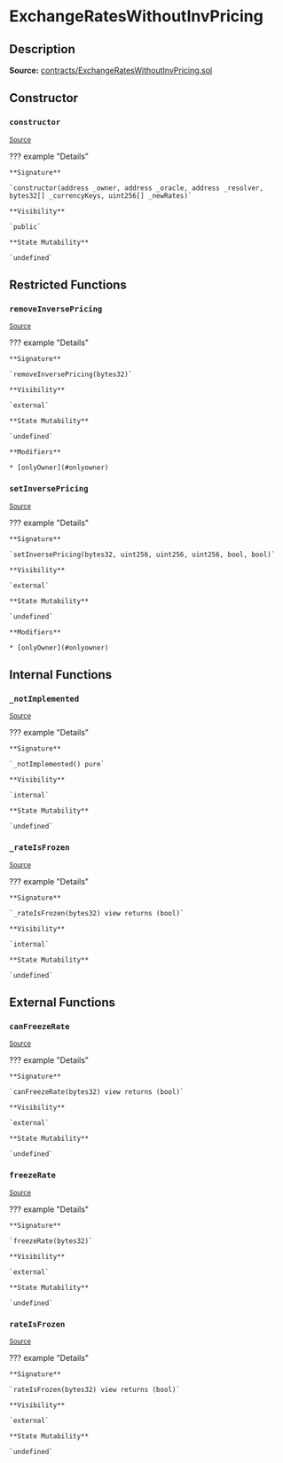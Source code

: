 # ExchangeRatesWithoutInvPricing

## Description

**Source:** [contracts/ExchangeRatesWithoutInvPricing.sol](https://github.com/Synthetixio/synthetix/tree/v2.38.0/contracts/ExchangeRatesWithoutInvPricing.sol)

## Constructor

### `constructor`

<sub>[Source](https://github.com/Synthetixio/synthetix/tree/v2.38.0/contracts/ExchangeRatesWithoutInvPricing.sol#L9)</sub>

??? example "Details"

    **Signature**

    `constructor(address _owner, address _oracle, address _resolver, bytes32[] _currencyKeys, uint256[] _newRates)`

    **Visibility**

    `public`

    **State Mutability**

    `undefined`

## Restricted Functions

### `removeInversePricing`

<sub>[Source](https://github.com/Synthetixio/synthetix/tree/v2.38.0/contracts/ExchangeRatesWithoutInvPricing.sol#L28)</sub>

??? example "Details"

    **Signature**

    `removeInversePricing(bytes32)`

    **Visibility**

    `external`

    **State Mutability**

    `undefined`

    **Modifiers**

    * [onlyOwner](#onlyowner)

### `setInversePricing`

<sub>[Source](https://github.com/Synthetixio/synthetix/tree/v2.38.0/contracts/ExchangeRatesWithoutInvPricing.sol#L17)</sub>

??? example "Details"

    **Signature**

    `setInversePricing(bytes32, uint256, uint256, uint256, bool, bool)`

    **Visibility**

    `external`

    **State Mutability**

    `undefined`

    **Modifiers**

    * [onlyOwner](#onlyowner)

## Internal Functions

### `_notImplemented`

<sub>[Source](https://github.com/Synthetixio/synthetix/tree/v2.38.0/contracts/ExchangeRatesWithoutInvPricing.sol#L48)</sub>

??? example "Details"

    **Signature**

    `_notImplemented() pure`

    **Visibility**

    `internal`

    **State Mutability**

    `undefined`

### `_rateIsFrozen`

<sub>[Source](https://github.com/Synthetixio/synthetix/tree/v2.38.0/contracts/ExchangeRatesWithoutInvPricing.sol#L44)</sub>

??? example "Details"

    **Signature**

    `_rateIsFrozen(bytes32) view returns (bool)`

    **Visibility**

    `internal`

    **State Mutability**

    `undefined`

## External Functions

### `canFreezeRate`

<sub>[Source](https://github.com/Synthetixio/synthetix/tree/v2.38.0/contracts/ExchangeRatesWithoutInvPricing.sol#L36)</sub>

??? example "Details"

    **Signature**

    `canFreezeRate(bytes32) view returns (bool)`

    **Visibility**

    `external`

    **State Mutability**

    `undefined`

### `freezeRate`

<sub>[Source](https://github.com/Synthetixio/synthetix/tree/v2.38.0/contracts/ExchangeRatesWithoutInvPricing.sol#L32)</sub>

??? example "Details"

    **Signature**

    `freezeRate(bytes32)`

    **Visibility**

    `external`

    **State Mutability**

    `undefined`

### `rateIsFrozen`

<sub>[Source](https://github.com/Synthetixio/synthetix/tree/v2.38.0/contracts/ExchangeRatesWithoutInvPricing.sol#L40)</sub>

??? example "Details"

    **Signature**

    `rateIsFrozen(bytes32) view returns (bool)`

    **Visibility**

    `external`

    **State Mutability**

    `undefined`
